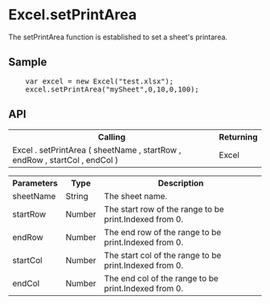 <H1>Excel.setPrintArea</H1>

The setPrintArea function is established to set a sheet's printarea.

<h2>Sample</h2>
<pre>
	var excel = new Excel("test.xlsx");
	excel.setPrintArea("mySheet",0,10,0,100);
</pre>

<h2>API</h2>

<table>
<tr><th>Calling</th><th>Returning</th></tr>
<tr><td>Excel . setPrintArea ( sheetName , startRow , endRow , startCol , endCol )</td><td>Excel</td></tr>
</table>


<table>
<tr><th>Parameters</th><th>Type</th><th>Description</th></tr>
<tr><td>sheetName</td><td>String</td><td>The sheet name.</td></tr>
<tr><td>startRow</td><td>Number</td><td>The start row of the range to be print.Indexed from 0.</td></tr>
<tr><td>endRow</td><td>Number</td><td>The end row of the range to be print.Indexed from 0.</td></tr>
<tr><td>startCol</td><td>Number</td><td>The start col of the range to be print.Indexed from 0.</td></tr>
<tr><td>endCol</td><td>Number</td><td>The end col of the range to be print.Indexed from 0.</td></tr>
</table>

